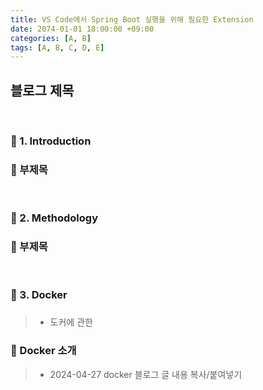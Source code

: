 ```yaml
---
title: VS Code에서 Spring Boot 실행을 위해 필요한 Extension
date: 2074-01-01 18:00:00 +09:00
categories: [A, B]
tags: [A, B, C, D, E]
---
```


<!-- 2099-01-01 글 작성 시작; 2099-01-01 페이지 호출 완료 -->
<h2>블로그 제목</h2>

<br>

### 🔔 1. Introduction
### 📌 부제목

<br>

### 🔔 2. Methodology
### 📌 부제목

<br>

### 🔔 3. Docker
### 
> - 도커에 관한

### 📌 Docker 소개
> - 2024-04-27 docker 블로그 글 내용 복사/붙여넣기


<br>
<br>
<br>
